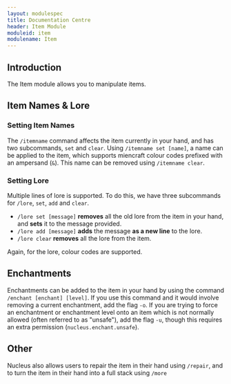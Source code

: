 ```yaml
---
layout: modulespec
title: Documentation Centre
header: Item Module
moduleid: item
modulename: Item
---
```


## Introduction

The Item module allows you to manipulate items.

## Item Names & Lore

### Setting Item Names

The `/itemname` command affects the item currently in your hand, and has two subcommands, `set` and `clear`. Using
`/itemname set [name]`, a name can be applied to the item, which supports miencraft colour codes prefixed with an
ampersand (`&`). This name can be removed using `/itemname clear`.

### Setting Lore

Multiple lines of lore is supported. To do this, we have three subcommands for `/lore`, `set`, `add` and `clear`.

* `/lore set [message]` **removes** all the old lore from the item in your hand, and **sets** it to the message provided.
* `/lore add [message]` **adds** the message **as a new line** to the lore.
* `/lore clear` **removes** all the lore from the item.

Again, for the lore, colour codes are supported.

## Enchantments

Enchantments can be added to the item in your hand by using the command `/enchant [enchant] [level]`. If you use this command
and it would involve removing a current enchantment, add the flag `-o`. If you are trying to force an enchantment or
enchantment level onto an item which is not normally allowed (often referred to as "unsafe"), add the flag `-u`, though
this requires an extra permission (`nucleus.enchant.unsafe`).

## Other

Nucleus also allows users to repair the item in their hand using `/repair`, and to turn the item in their hand into a
full stack using `/more`